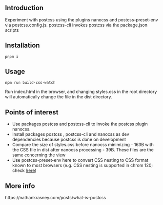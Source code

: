 <h2>Introduction</h2>
Experiment with postcss using the plugins nanocss and postcss-preset-env via postcss.config.js. postcss-cli invokes postcss via the package.json scripts 


<h2>Installation</h2>

```
pnpm i
```

<h2>Usage</h2>

```
npm run build-css-watch
```
Run index.html in the browser, and changing styles.css in the root directory will automatically change the file in the dist directory.



<h2>Points of interest</h2>
<ul>
<li>Use packages postcss and postcss-cli to invoke the postcss plugin nanocss. </li>
<li>Install packages postcss , postcss-cli and nanocss as dev dependencies because postcss is done on development </li>
<li>Compare the size of styles.css before nanocss minimizing - 163B with the CSS file in dist after nanocss processing - 39B. These files are the same concerning the view</li>
<li>Use postcss-preset-env here to convert CSS nesting to CSS format known to most browsers (e.g. CSS nesting is supported in chrom 120; check <a href='https://developer.mozilla.org/en-US/docs/Web/CSS/Nesting_selector'>here</a>)</li>
</ul>


<h2>More info</h2>
https://nathankrasney.com/posts/what-is-postcss


